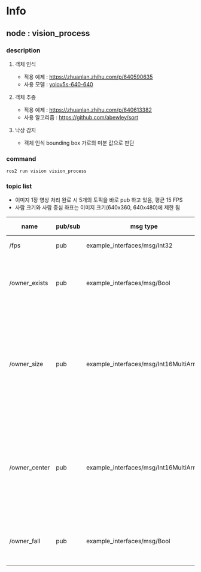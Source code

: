 # Info

## node : vision_process

### description

1. 객체 인식
    - 적용 예제 : https://zhuanlan.zhihu.com/p/640590635
    - 사용 모델 : [yolov5s-640-640](https://github.com/rockchip-linux/rknpu2/tree/master/examples/rknn_yolov5_demo/model/RK3588)
    
2. 객체 추종
    - 적용 예제 : https://zhuanlan.zhihu.com/p/640613382
    - 사용 알고리즘 : https://github.com/abewley/sort

3. 낙상 감지
    - 객체 인식 bounding box 가로의 미분 값으로 판단

### command
```
ros2 run vision vision_process
```

### topic list

- 이미지 1장 영상 처리 완료 시 5개의 토픽을 바로 pub 하고 있음, 평균 15 FPS
- 사람 크기와 사람 중심 좌표는 이미지 크기(640x360, 640x480)에 제한 됨

| name          | pub/sub | msg type                               | msg structure             | hz | description |
|---------------|---------|----------------------------------------|---------------------------|----|---|
| /fps          | pub     | example_interfaces/msg/Int32           | data = fps                | 15 | 실시간 영상 처리 FPS |
| /owner_exists | pub     | example_interfaces/msg/Bool            | data = 0 or 1 <br></br> 1 : exists <br></br> 0 : not exists | 15 | 사람 존재 여부 |
| /owner_size   | pub     | example_interfaces/msg/Int16MultiArray | data[2] = [width, height] <br></br> width = 0 ~ 640 <br></br> height = 0 ~ 360 (webcam) <br></br> height = 0 ~ 480 (depth)| 15 | 사람 크기 |
| /owner_center | pub     | example_interfaces/msg/Int16MultiArray | data[2] = [x, y] <br></br> x = 0 ~ 640 <br></br> y = 0 ~ 360 (webcam) <br></br> y = 0 ~ 480 (depth)| 15 | 사람 중심 좌표 | 
| /owner_fall   | pub     | example_interfaces/msg/Bool            | data = 0 or 1 <br></br> 1 : fall <br></br> 0 : usual| 15 | 낙상 의심 여부 |